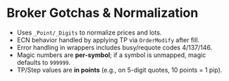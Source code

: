
# Broker Gotchas & Normalization

- Uses `_Point/_Digits` to normalize prices and lots.
- ECN behavior handled by applying TP via `OrderModify` after fill.
- Error handling in wrappers includes busy/requote codes 4/137/146.
- Magic numbers are **per-symbol**; if a symbol is unmapped, magic defaults to `999999`.
- TP/Step values are **in points** (e.g., on 5-digit quotes, 10 points = 1 pip).
